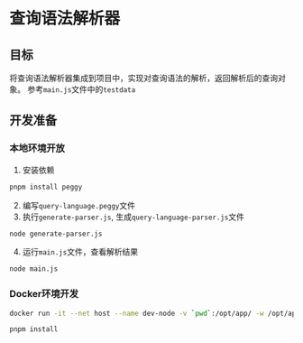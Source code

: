 # 查询语法解析器

## 目标

将查询语法解析器集成到项目中，实现对查询语法的解析，返回解析后的查询对象。 参考`main.js`文件中的`testdata`

## 开发准备

### 本地环境开放

1. 安装依赖
```bash
pnpm install peggy
```
2. 编写`query-language.peggy`文件
3. 执行`generate-parser.js`, 生成`query-language-parser.js`文件
```bash
node generate-parser.js
```
4. 运行`main.js`文件，查看解析结果
```bash
node main.js
```

### Docker环境开发
```bash
docker run -it --net host --name dev-node -v `pwd`:/opt/app/ -w /opt/app registry.cn-beijing.aliyuncs.com/wa/dev:node_20 bash

pnpm install
```